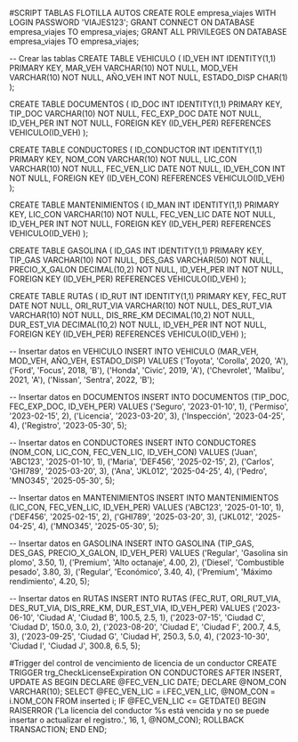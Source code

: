 #SCRIPT TABLAS FLOTILLA AUTOS
CREATE ROLE empresa_viajes WITH LOGIN PASSWORD 'VIAJES123';
GRANT CONNECT ON DATABASE empresa_viajes TO empresa_viajes;
GRANT ALL PRIVILEGES ON DATABASE empresa_viajes TO empresa_viajes;

-- Crear las tablas
CREATE TABLE VEHICULO (
    ID_VEH INT IDENTITY(1,1) PRIMARY KEY,
    MAR_VEH VARCHAR(10) NOT NULL,
    MOD_VEH VARCHAR(10) NOT NULL,
    AÑO_VEH INT NOT NULL,
    ESTADO_DISP CHAR(1)
);

CREATE TABLE DOCUMENTOS (
    ID_DOC INT IDENTITY(1,1) PRIMARY KEY,
    TIP_DOC VARCHAR(10) NOT NULL,
    FEC_EXP_DOC DATE NOT NULL,
    ID_VEH_PER INT NOT NULL,
    FOREIGN KEY (ID_VEH_PER) REFERENCES VEHICULO(ID_VEH)
);

CREATE TABLE CONDUCTORES (
    ID_CONDUCTOR INT IDENTITY(1,1) PRIMARY KEY,
    NOM_CON VARCHAR(10) NOT NULL,
    LIC_CON VARCHAR(10) NOT NULL,
    FEC_VEN_LIC DATE NOT NULL,
    ID_VEH_CON INT NOT NULL,
    FOREIGN KEY (ID_VEH_CON) REFERENCES VEHICULO(ID_VEH)
);

CREATE TABLE MANTENIMIENTOS (
    ID_MAN INT IDENTITY(1,1) PRIMARY KEY,
    LIC_CON VARCHAR(10) NOT NULL,
    FEC_VEN_LIC DATE NOT NULL,
    ID_VEH_PER INT NOT NULL,
    FOREIGN KEY (ID_VEH_PER) REFERENCES VEHICULO(ID_VEH)
);

CREATE TABLE GASOLINA (
    ID_GAS INT IDENTITY(1,1) PRIMARY KEY,
    TIP_GAS VARCHAR(10) NOT NULL,
    DES_GAS VARCHAR(50) NOT NULL,
    PRECIO_X_GALON DECIMAL(10,2) NOT NULL,
    ID_VEH_PER INT NOT NULL,
    FOREIGN KEY (ID_VEH_PER) REFERENCES VEHICULO(ID_VEH)
);

CREATE TABLE RUTAS (
    ID_RUT INT IDENTITY(1,1) PRIMARY KEY,
    FEC_RUT DATE NOT NULL,
    ORI_RUT_VIA VARCHAR(10) NOT NULL,
    DES_RUT_VIA VARCHAR(10) NOT NULL,
    DIS_RRE_KM DECIMAL(10,2) NOT NULL,
    DUR_EST_VIA DECIMAL(10,2) NOT NULL,
    ID_VEH_PER INT NOT NULL,
    FOREIGN KEY (ID_VEH_PER) REFERENCES VEHICULO(ID_VEH)
);

-- Insertar datos en VEHICULO
INSERT INTO VEHICULO (MAR_VEH, MOD_VEH, AÑO_VEH, ESTADO_DISP) VALUES
('Toyota', 'Corolla', 2020, 'A'),
('Ford', 'Focus', 2018, 'B'),
('Honda', 'Civic', 2019, 'A'),
('Chevrolet', 'Malibu', 2021, 'A'),
('Nissan', 'Sentra', 2022, 'B');

-- Insertar datos en DOCUMENTOS
INSERT INTO DOCUMENTOS (TIP_DOC, FEC_EXP_DOC, ID_VEH_PER) VALUES
('Seguro', '2023-01-10', 1),
('Permiso', '2023-02-15', 2),
('Licencia', '2023-03-20', 3),
('Inspección', '2023-04-25', 4),
('Registro', '2023-05-30', 5);

-- Insertar datos en CONDUCTORES
INSERT INTO CONDUCTORES (NOM_CON, LIC_CON, FEC_VEN_LIC, ID_VEH_CON) VALUES
('Juan', 'ABC123', '2025-01-10', 1),
('Maria', 'DEF456', '2025-02-15', 2),
('Carlos', 'GHI789', '2025-03-20', 3),
('Ana', 'JKL012', '2025-04-25', 4),
('Pedro', 'MNO345', '2025-05-30', 5);

-- Insertar datos en MANTENIMIENTOS
INSERT INTO MANTENIMIENTOS (LIC_CON, FEC_VEN_LIC, ID_VEH_PER) VALUES
('ABC123', '2025-01-10', 1),
('DEF456', '2025-02-15', 2),
('GHI789', '2025-03-20', 3),
('JKL012', '2025-04-25', 4),
('MNO345', '2025-05-30', 5);

-- Insertar datos en GASOLINA
INSERT INTO GASOLINA (TIP_GAS, DES_GAS, PRECIO_X_GALON, ID_VEH_PER) VALUES
('Regular', 'Gasolina sin plomo', 3.50, 1),
('Premium', 'Alto octanaje', 4.00, 2),
('Diesel', 'Combustible pesado', 3.80, 3),
('Regular', 'Económico', 3.40, 4),
('Premium', 'Máximo rendimiento', 4.20, 5);

-- Insertar datos en RUTAS
INSERT INTO RUTAS (FEC_RUT, ORI_RUT_VIA, DES_RUT_VIA, DIS_RRE_KM, DUR_EST_VIA, ID_VEH_PER) VALUES
('2023-06-10', 'Ciudad A', 'Ciudad B', 100.5, 2.5, 1),
('2023-07-15', 'Ciudad C', 'Ciudad D', 150.0, 3.0, 2),
('2023-08-20', 'Ciudad E', 'Ciudad F', 200.7, 4.5, 3),
('2023-09-25', 'Ciudad G', 'Ciudad H', 250.3, 5.0, 4),
('2023-10-30', 'Ciudad I', 'Ciudad J', 300.8, 6.5, 5);



#Trigger del control de vencimiento de licencia de un conductor
CREATE TRIGGER trg_CheckLicenseExpiration
ON CONDUCTORES
AFTER INSERT, UPDATE
AS
BEGIN
    DECLARE @FEC_VEN_LIC DATE;
    DECLARE @NOM_CON VARCHAR(10);
    SELECT @FEC_VEN_LIC = i.FEC_VEN_LIC, @NOM_CON = i.NOM_CON
    FROM inserted i;
    IF @FEC_VEN_LIC <= GETDATE()
    BEGIN
        RAISERROR ('La licencia del conductor %s está vencida y no se puede insertar o actualizar el registro.', 16, 1, @NOM_CON);
        ROLLBACK TRANSACTION;
    END
END;




